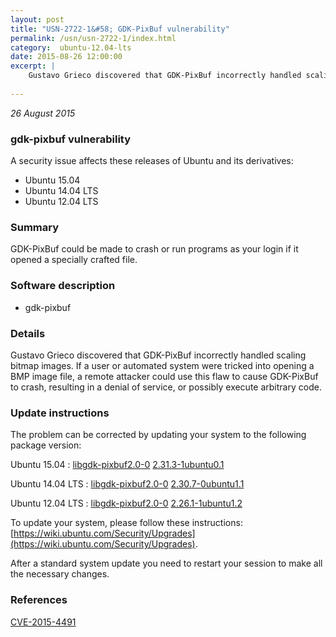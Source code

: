 ```yaml
---
layout: post
title: "USN-2722-1&#58; GDK-PixBuf vulnerability"
permalink: /usn/usn-2722-1/index.html
category:  ubuntu-12.04-lts
date: 2015-08-26 12:00:00
excerpt: |
    Gustavo Grieco discovered that GDK-PixBuf incorrectly handled scaling bitmap images. If a user or automated system were tricked into opening a BMP image file, a remote attacker could use this flaw to cause GDK-PixBuf to crash, resulting in a denial of service, or possibly execute arbitrary code. 
    
--- 
```

 
 

*26 August 2015*

### gdk-pixbuf vulnerability

A security issue affects these releases of Ubuntu and its derivatives:

* Ubuntu 15.04
* Ubuntu 14.04 LTS
* Ubuntu 12.04 LTS

### Summary

GDK-PixBuf could be made to crash or run programs as your login if it opened a specially crafted file.

### Software description

* gdk-pixbuf 

### Details

Gustavo Grieco discovered that GDK-PixBuf incorrectly handled scaling bitmap images. If a user or automated system were tricked into opening a BMP image file, a remote attacker could use this flaw to cause GDK-PixBuf to crash, resulting in a denial of service, or possibly execute arbitrary code. 

### Update instructions

The problem can be corrected by updating your system to the following package version:

Ubuntu 15.04
 : [libgdk-pixbuf2.0-0](https://launchpad.net/ubuntu/+source/gdk-pixbuf) <span> [2.31.3-1ubuntu0.1](https://launchpad.net/ubuntu/+source/gdk-pixbuf/2.31.3-1ubuntu0.1) </span> 

Ubuntu 14.04 LTS
 : [libgdk-pixbuf2.0-0](https://launchpad.net/ubuntu/+source/gdk-pixbuf) <span> [2.30.7-0ubuntu1.1](https://launchpad.net/ubuntu/+source/gdk-pixbuf/2.30.7-0ubuntu1.1) </span> 

Ubuntu 12.04 LTS
 : [libgdk-pixbuf2.0-0](https://launchpad.net/ubuntu/+source/gdk-pixbuf) <span> [2.26.1-1ubuntu1.2](https://launchpad.net/ubuntu/+source/gdk-pixbuf/2.26.1-1ubuntu1.2) </span> 

To update your system, please follow these instructions: [https://wiki.ubuntu.com/Security/Upgrades](https://wiki.ubuntu.com/Security/Upgrades).

After a standard system update you need to restart your session to make all the necessary changes. 

### References

 
 [CVE-2015-4491](http://people.ubuntu.com/~ubuntu-security/cve/CVE-2015-4491)
 

